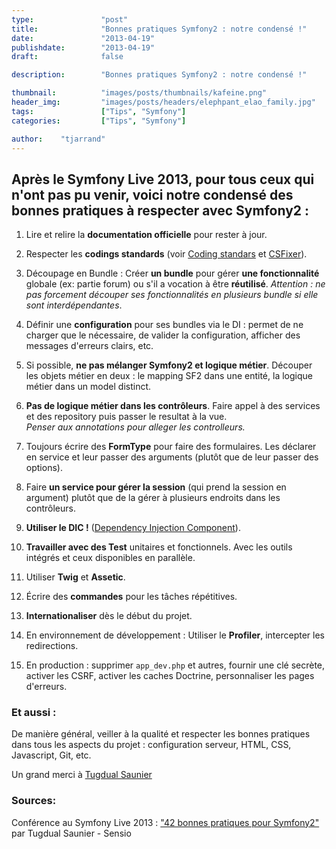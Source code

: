 ```yaml
---
type:               "post"
title:              "Bonnes pratiques Symfony2 : notre condensé !"
date:               "2013-04-19"
publishdate:        "2013-04-19"
draft:              false

description:        "Bonnes pratiques Symfony2 : notre condensé !"

thumbnail:          "images/posts/thumbnails/kafeine.png"
header_img:         "images/posts/headers/elephpant_elao_family.jpg"
tags:               ["Tips", "Symfony"]
categories:         ["Tips", "Symfony"]

author:    "tjarrand"
---
```


## Après le Symfony Live 2013, pour tous ceux qui n'ont pas pu venir, voici notre condensé des bonnes pratiques à respecter avec Symfony2 :

 1. Lire et relire la **documentation officielle** pour rester à jour.

 2. Respecter les **codings standards** (voir <a title="Coding Standards" href="http://symfony.com/doc/master/contributing/code/standards.html" target="_blank">Coding standars</a> et <a title="PHP Coding Standards Fixer" href="http://cs.sensiolabs.org/" target="_blank">CSFixer</a>).

 3. Découpage en Bundle : Créer **un bundle** pour gérer **une fonctionnalité** globale (ex: partie forum) ou s'il a vocation à être **réutilisé**. *Attention : ne pas forcement découper ses fonctionnalités en plusieurs bundle si elle sont interdépendantes*.

 4. Définir une **configuration** pour ses bundles via le DI : permet de ne charger que le nécessaire, de valider la configuration, afficher des messages d'erreurs clairs, etc.

 5. Si possible, **ne pas mélanger Symfony2 et logique métier**. Découper les objets métier en deux : le mapping SF2 dans une entité, la logique métier dans un model distinct.

 6. **Pas de logique métier dans les contrôleurs**. Faire appel à des services et des repository puis passer le resultat à la vue.<br /> *Penser aux annotations pour alleger les controlleurs.*

 7. Toujours écrire des **FormType** pour faire des formulaires. Les déclarer en service et leur passer des arguments (plutôt que de leur passer des options).

 8. Faire **un service pour gérer la session** (qui prend la session en argument) plutôt que de la gérer à plusieurs endroits dans les contrôleurs.

 9. **Utiliser le DIC !** (<a title="The Dependency Injection Component" href="http://symfony.com/doc/current/components/dependency_injection/index.html" target="_blank">Dependency Injection Component</a>).

 10. **Travailler avec des Test** unitaires et fonctionnels. Avec les outils intégrés et ceux disponibles en parallèle.

 11. Utiliser **Twig** et **Assetic**.

 12. Écrire des **commandes** pour les tâches répétitives.

 13. **Internationaliser** dès le début du projet.

 14. En environnement de développement : Utiliser le **Profiler**, intercepter les redirections.

 15. En production : supprimer `app_dev.php` et autres, fournir une clé secrète, activer les CSRF, activer les caches Doctrine, personnaliser les pages d'erreurs.

### Et aussi :

De manière général, veiller à la qualité et respecter les bonnes pratiques dans tous les aspects du projet : configuration serveur, HTML, CSS, Javascript, Git, etc.

Un grand merci à <a href="https://connect.sensiolabs.com/profile/tucksaun" target="_blank">Tugdual Saunier</a>

### Sources:

Conférence au Symfony Live 2013 : <a href="https://speakerdeck.com/tucksaun/42-bonnes-pratique-pour-symfony2" target="_blank">"42 bonnes pratiques pour Symfony2"</a> par Tugdual Saunier - Sensio
